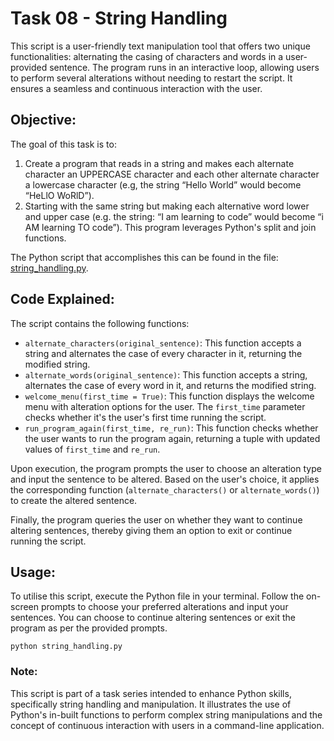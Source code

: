 # Task 08 - String Handling

This script is a user-friendly text manipulation tool that offers two unique functionalities: alternating the casing of characters and words in a user-provided sentence. The program runs in an interactive loop, allowing users to perform several alterations without needing to restart the script. It ensures a seamless and continuous interaction with the user.

## Objective:

The goal of this task is to:

1. Create a program that reads in a string and makes each alternate character an UPPERCASE character and each other alternate character a lowercase character (e.g, the string “Hello World” would become “HeLlO WoRlD”).
1. Starting with the same string but making each alternative word lower and upper case (e.g. the string: “I am learning to code” would become “i AM learning TO code”). This program leverages Python's split and join functions.

The Python script that accomplishes this can be found in the file: [string_handling.py](https://github.com/G-o-r-a-n/Learning-Python/blob/main/Task%2008%20-%20String%20Handling/string_handling.py).

## Code Explained:

The script contains the following functions:

- `alternate_characters(original_sentence)`: This function accepts a string and alternates the case of every character in it, returning the modified string.
- `alternate_words(original_sentence)`: This function accepts a string, alternates the case of every word in it, and returns the modified string.
- `welcome_menu(first_time = True)`: This function displays the welcome menu with alteration options for the user. The `first_time` parameter checks whether it's the user's first time running the script.
- `run_program_again(first_time, re_run)`: This function checks whether the user wants to run the program again, returning a tuple with updated values of `first_time` and `re_run`.

Upon execution, the program prompts the user to choose an alteration type and input the sentence to be altered. Based on the user's choice, it applies the corresponding function (`alternate_characters()` or `alternate_words()`) to create the altered sentence.

Finally, the program queries the user on whether they want to continue altering sentences, thereby giving them an option to exit or continue running the script.

## Usage:

To utilise this script, execute the Python file in your terminal. Follow the on-screen prompts to choose your preferred alterations and input your sentences. You can choose to continue altering sentences or exit the program as per the provided prompts.

```
python string_handling.py
```

### Note:

This script is part of a task series intended to enhance Python skills, specifically string handling and manipulation. It illustrates the use of Python's in-built functions to perform complex string manipulations and the concept of continuous interaction with users in a command-line application.